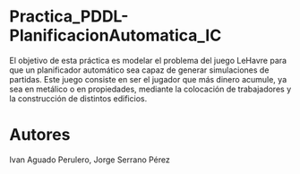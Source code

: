 # Practica_PDDL-PlanificacionAutomatica_IC
El objetivo de esta práctica es modelar el problema del juego LeHavre para que un planificador automático sea capaz de generar simulaciones de partidas. Este juego consiste en ser el jugador que más dinero acumule, ya sea en metálico o en propiedades, mediante la colocación de trabajadores y la construcción de distintos edificios.

# Autores
Ivan Aguado Perulero,
Jorge Serrano Pérez
